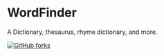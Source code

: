 # WordFinder
A Dictionary, thesaurus, rhyme dictionary, and more.

[![GitHub forks](https://img.shields.io/github/forks/calebeby/WordFinder.svg?style=social)](#fork-destination-box)
